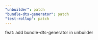 ```yaml
---
"unbuilder": patch
"bundle-dts-generator": patch
"test-rollup": patch
---
```


feat: add bundle-dts-generator in unbuilder
